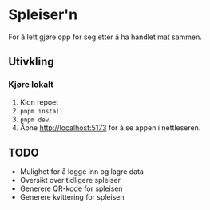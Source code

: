 # Spleiser'n

For å lett gjøre opp for seg etter å ha handlet mat sammen.

## Utivkling

### Kjøre lokalt

1. Klon repoet
2. `pnpm install`
3. `pnpm dev`
4. Åpne [http://localhost:5173](http://localhost:5173) for å se appen i nettleseren.

## TODO

- Mulighet for å logge inn og lagre data
- Oversikt over tidligere spleiser
- Generere QR-kode for spleisen
- Generere kvittering for spleisen
